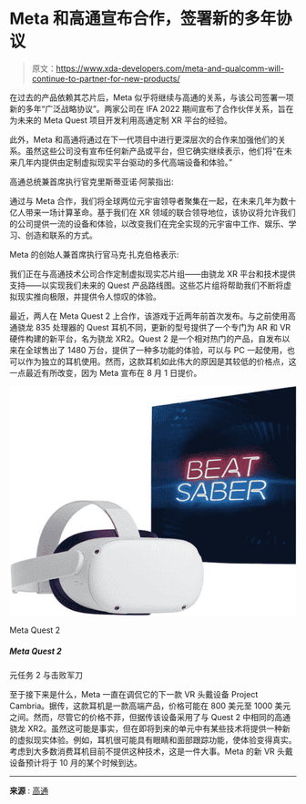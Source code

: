 # Meta 和高通宣布合作，签署新的多年协议

> 原文：<https://www.xda-developers.com/meta-and-qualcomm-will-continue-to-partner-for-new-products/>

在过去的产品依赖其芯片后，Meta 似乎将继续与高通的关系，与该公司签署一项新的多年“广泛战略协议”。两家公司在 IFA 2022 期间宣布了合作伙伴关系，旨在为未来的 Meta Quest 项目开发利用高通定制 XR 平台的经验。

此外，Meta 和高通将通过在下一代项目中进行更深层次的合作来加强他们的关系。虽然这些公司没有宣布任何新产品或平台，但它确实继续表示，他们将“在未来几年内提供由定制虚拟现实平台驱动的多代高端设备和体验。”

高通总统兼首席执行官克里斯蒂亚诺·阿蒙指出:

通过与 Meta 合作，我们将全球两位元宇宙领导者聚集在一起，在未来几年为数十亿人带来一场计算革命。基于我们在 XR 领域的联合领导地位，该协议将允许我们的公司提供一流的设备和体验，以改变我们在完全实现的元宇宙中工作、娱乐、学习、创造和联系的方式。

Meta 的创始人兼首席执行官马克·扎克伯格表示:

我们正在与高通技术公司合作定制虚拟现实芯片组——由骁龙 XR 平台和技术提供支持——以实现我们未来的 Quest 产品路线图。这些芯片组将帮助我们不断将虚拟现实推向极限，并提供令人惊叹的体验。

最近，两人在 Meta Quest 2 上合作，该游戏于近两年前首次发布。与之前使用高通骁龙 835 处理器的 Quest 耳机不同，更新的型号提供了一个专门为 AR 和 VR 硬件构建的新平台，名为骁龙 XR2。Quest 2 是一个相对热门的产品，自发布以来在全球售出了 1480 万台，提供了一种多功能的体验，可以与 PC 一起使用，也可以作为独立的耳机使用。然而，这款耳机如此伟大的原因是其较低的价格点，这一点最近有所改变，因为 Meta 宣布在 8 月 1 日提价。

 <picture>![Meta Quest 2 with Beat Saber](img/f8d154e20ef2778beb84102eb7428852.png)</picture> 

Meta Quest 2

##### Meta Quest 2

元任务 2 与击败军刀

至于接下来是什么，Meta 一直在调侃它的下一款 VR 头戴设备 Project Cambria。据传，这款耳机是一款高端产品，价格可能在 800 美元至 1000 美元之间。然而，尽管它的价格不菲，但据传该设备采用了与 Quest 2 中相同的高通骁龙 XR2。虽然这可能是事实，但在即将到来的单元中有某些技术将提供一种新的虚拟现实体验。例如，耳机很可能具有眼睛和面部跟踪功能，使体验变得真实。考虑到大多数消费耳机目前不提供这种技术，这是一件大事。Meta 的新 VR 头戴设备预计将于 10 月的某个时候到达。

* * *

**来源** : [高通](https://www.qualcomm.com/news/releases/2022/09/qualcomm-and-meta-partner-to-deliver-multi-generation-metaverse-)